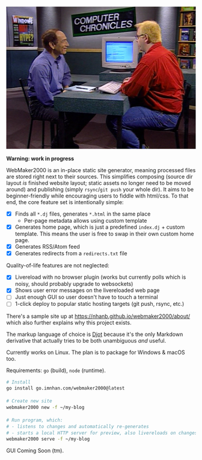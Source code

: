 ![2-men-building-a-website](website-builder.jpg)

**Warning: work in progress**

WebMaker2000 is an in-place static site generator, meaning processed files are
stored right next to their sources. This simplifies composing (source dir
layout _is_ finished website layout; static assets no longer need to be moved
around) and publishing (simply `rsync`/`git push` your whole dir). It aims to
be beginner-friendly while encouraging users to fiddle with html/css. To that
end, the core feature set is intentionally simple:

- [x] Finds all `*.dj` files, generates `*.html` in the same place
    + Per-page metadata allows using custom template
- [x] Generates home page, which is just a predefined `index.dj` + custom
  template. This means the user is free to swap in their own custom home page.
- [x] Generates RSS/Atom feed
- [x] Generates redirects from a `redirects.txt` file

Quality-of-life features are not neglected:

- [x] Livereload with no browser plugin (works but currently polls which is
  noisy, should probably upgrade to websockets)
- [x] Shows user error messages on the livereloaded web page
- [ ] Just enough GUI so user doesn't have to touch a terminal
- [ ] 1-click deploy to popular static hosting targets (git push, rsync, etc.)

There's a sample site up at <https://nhanb.github.io/webmaker2000/about/> which
also further explains why this project exists.

The markup language of choice is [Djot](https://djot.net/) because it's the
only Markdown derivative that actually tries to be both unambiguous _and_
useful.

Currently works on Linux. The plan is to package for Windows & macOS too.

Requirements: `go` (build), `node` (runtime).

```sh
# Install
go install go.imnhan.com/webmaker2000@latest

# Create new site
webmaker2000 new -f ~/my-blog

# Run program, which:
# - listens to changes and automatically re-generates
# - starts a local HTTP server for preview, also livereloads on changes
webmaker2000 serve -f ~/my-blog
```

GUI Coming Soon (tm).
